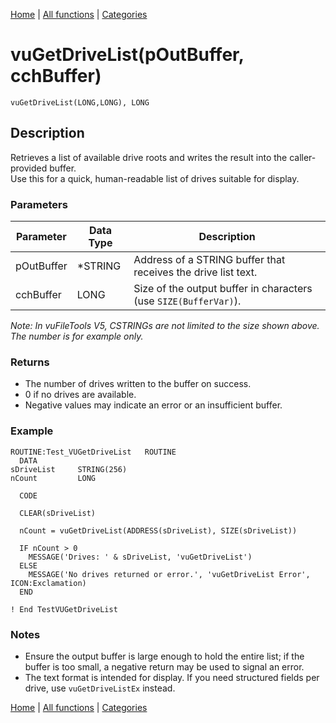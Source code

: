 [Home](../index.md) | [All functions](../all-functions.md) | [Categories](../categories/index.md)

# vuGetDriveList(pOutBuffer, cchBuffer)

```Prototype
vuGetDriveList(LONG,LONG), LONG
```


## Description
Retrieves a list of available drive roots and writes the result into the caller-provided buffer.  
Use this for a quick, human-readable list of drives suitable for display.

### Parameters

| Parameter   | Data Type | Description                                                                 |
|-------------|-----------|-----------------------------------------------------------------------------|
| pOutBuffer  | *STRING   | Address of a STRING buffer that receives the drive list text.               |
| cchBuffer   | LONG      | Size of the output buffer in characters (use `SIZE(BufferVar)`).            |

_Note: In vuFileTools V5, CSTRINGs are not limited to the size shown above. The number is for example only._

### Returns
- The number of drives written to the buffer on success.  
- 0 if no drives are available.  
- Negative values may indicate an error or an insufficient buffer.

### Example

```Clarion
ROUTINE:Test_VUGetDriveList   ROUTINE
  DATA
sDriveList     STRING(256)
nCount         LONG

  CODE

  CLEAR(sDriveList)

  nCount = vuGetDriveList(ADDRESS(sDriveList), SIZE(sDriveList))

  IF nCount > 0
    MESSAGE('Drives: ' & sDriveList, 'vuGetDriveList')
  ELSE
    MESSAGE('No drives returned or error.', 'vuGetDriveList Error', ICON:Exclamation)
  END

! End TestVUGetDriveList
```

### Notes
- Ensure the output buffer is large enough to hold the entire list; if the buffer is too small, a negative return may be used to signal an error.  
- The text format is intended for display. If you need structured fields per drive, use `vuGetDriveListEx` instead.

[Home](../index.md) | [All functions](../all-functions.md) | [Categories](../categories/index.md)
